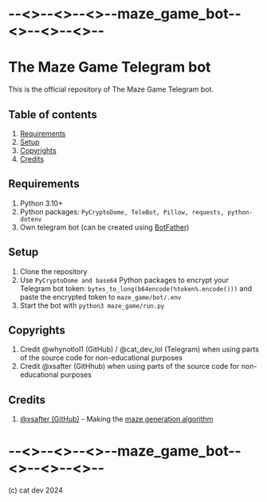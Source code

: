 # --<>--<>--<>--maze_game_bot--<>--<>--<>--
# The Maze Game Telegram bot
This is the official repository of The Maze Game Telegram bot.
## Table of contents

1. [Requirements](#requirements)
2. [Setup](#setup)
3. [Copyrights](#copyrights)
4. [Credits](#credits)

## Requirements

1. Python 3.10+
2. Python packages: `PyCryptoDome, TeleBot, Pillow, requests, python-dotenv`
3. Own telegram bot (can be created using [BotFather](https://t.me/BotFather))

## Setup

1. Clone the repository
2. Use `PyCryptoDome and base64` Python packages to encrypt your Telegram bot token: `bytes_to_long(b64encode(%token%.encode()))` and paste the encrypted token to `maze_game/bot/.env`
3. Start the bot with `python3 maze_game/run.py`

## Copyrights

1. Credit @whynotlol1 (GitHub) / @cat_dev_lol (Telegram) when using parts of the source code for non-educational purposes
2. Credit @xsafter (GitHhub) when using parts of the source code for non-educational purposes

## Credits

1. [@xsafter (GitHub)](https://github.com/xsafter) - Making the [maze generation algorithm](https://github.com/xsafter/map-generator)

# --<>--<>--<>--maze_game_bot--<>--<>--<>--
(c) cat dev 2024